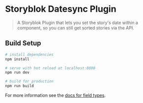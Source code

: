 # Storyblok Datesync Plugin

> A Storyblok Plugin that lets you set the story's date within a component, so you can still get sorted stories via the API.

## Build Setup

``` bash
# install dependencies
npm install

# serve with hot reload at localhost:8080
npm run dev

# build for production
npm run build
```

For more information see the [docs for field types](https://www.storyblok.com/docs/Guides/Creating-a-field-type-plugin).

